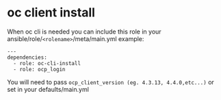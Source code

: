 # oc client install

When oc cli is needed you can include this role in your ansible/role/```<rolename>```/meta/main.yml 
example:  

```
---
dependencies:
  - role: oc-cli-install
  - role: ocp_login
```

You will need to pass ```ocp_client_version (eg. 4.3.13, 4.4.0,etc...)``` or set in your defaults/main.yml

